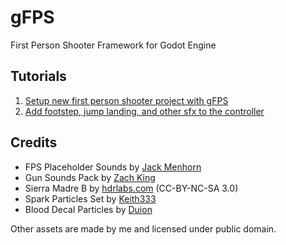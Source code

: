 # gFPS
First Person Shooter Framework for Godot Engine

## Tutorials

1. [Setup new first person shooter project with gFPS](learn/01-project-setup.md)
2. [Add footstep, jump landing, and other sfx to the controller](learn/02-player-sfx.md)

## Credits

- FPS Placeholder Sounds by [Jack Menhorn](https://opengameart.org/content/fps-placeholder-sounds)
- Gun Sounds Pack by [Zach King](http://sweetsoundeffects.com/gun-pack-2/)
- Sierra Madre B by [hdrlabs.com](http://www.hdrlabs.com/sibl/archive.html) (CC-BY-NC-SA 3.0)
- Spark Particles Set by [Keith333](https://opengameart.org/content/spark-particles-set-of-8)
- Blood Decal Particles by [Duion](https://opengameart.org/content/miscblooddecalparticles)

Other assets are made by me and licensed under public domain.
